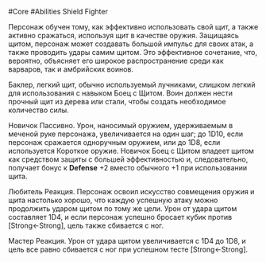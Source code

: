 #Core #Abilities
Shield Fighter

Персонаж обучен тому, как эффективно использовать свой щит, а также активно сражаться, используя щит в качестве оружия. Защищаясь щитом, персонаж может создавать большой импульс для своих атак, а также проводить удары самим щитом. Это эффективное сочетание, что, вероятно, объясняет его широкое распространение среди как варваров, так и амбрийских воинов.

Баклер, легкий щит, обычно используемый лучниками, слишком легкий для использования с навыком Боец с Щитом. Воин должен нести прочный щит из дерева или стали, чтобы создать необходимое количество силы.

Новичок Пассивно. Урон, наносимый оружием, удерживаемым в меченой руке персонажа, увеличивается на один шаг; до 1D10, если персонаж сражается одноручным оружием, или до 1D8, если используется Короткое оружие. Новичок Боец с Щитом владеет щитом как средством защиты с большей эффективностью и, следовательно, получает бонус к **Defense** +2 вместо обычного +1 при использовании щита.

Любитель Реакция. Персонаж освоил искусство совмещения оружия и щита настолько хорошо, что каждую успешную атаку можно продолжить ударом щитом по тому же цели. Урон от удара щитом составляет 1D4, и если персонаж успешно бросает кубик против [Strong←Strong], цель также сбивается с ног.

Мастер Реакция. Урон от удара щитом увеличивается с 1D4 до 1D8, и цель все равно сбивается с ног при успешном тесте [Strong←Strong].
